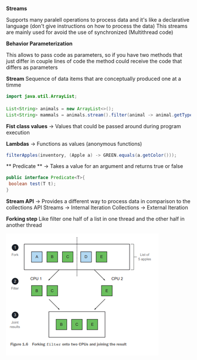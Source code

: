 **Streams**

Supports many paralell operations to process data and it's like a declarative language (don't give instructions on how to process the data)
This streams are mainly used for avoid the use of synchronized (Multithread code)

**Behavior Parameterization**

This allows to pass code as parameters, so if you have two methods that just differ in couple lines of code the method could receive the code that differs
as parameters

**Stream**
Sequence of data items that are conceptually produced one at a timme

```java
import java.util.ArrayList;

List<String> animals = new ArrayList<>();
List<String> mammals = animals.stream().filter(animal -> animal.getType() == "mammal");
```
**Fist class values** -> Values that could be passed around during program execution

**Lambdas** -> Functions as values (anonymous functions)

```java
filterApples(inventory, (Apple a) -> GREEN.equals(a.getColor()));
```

** Predicate ** -> Takes a value for an argument and returns true or false
```java
public interface Predicate<T>{
 boolean test(T t);
}
```

**Stream API** -> Provides a different way to process data in comparison to the collections API
Streams -> Internal Iteration
Collections -> External Iteration

**Forking step**
Like filter one half of a list in one thread and the other half in another thread

![img.png](../../../../resources/img.png)
